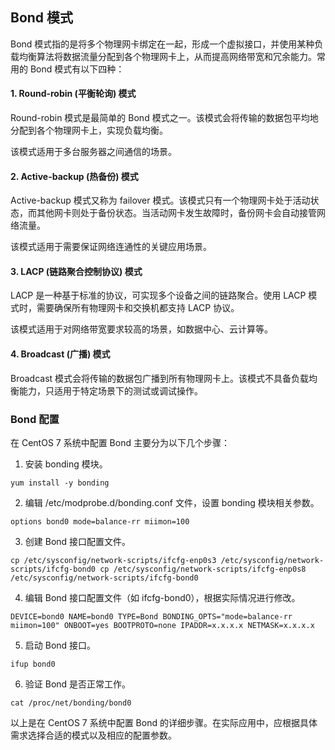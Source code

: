 ## **Bond 模式**

Bond 模式指的是将多个物理网卡绑定在一起，形成一个虚拟接口，并使用某种负载均衡算法将数据流量分配到各个物理网卡上，从而提高网络带宽和冗余能力。常用的 Bond 模式有以下四种：

#### **1. Round-robin (平衡轮询) 模式**

Round-robin 模式是最简单的 Bond 模式之一。该模式会将传输的数据包平均地分配到各个物理网卡上，实现负载均衡。

该模式适用于多台服务器之间通信的场景。

#### **2. Active-backup (热备份) 模式**

Active-backup 模式又称为 failover 模式。该模式只有一个物理网卡处于活动状态，而其他网卡则处于备份状态。当活动网卡发生故障时，备份网卡会自动接管网络流量。

该模式适用于需要保证网络连通性的关键应用场景。

#### **3. LACP (链路聚合控制协议) 模式**

LACP 是一种基于标准的协议，可实现多个设备之间的链路聚合。使用 LACP 模式时，需要确保所有物理网卡和交换机都支持 LACP 协议。

该模式适用于对网络带宽要求较高的场景，如数据中心、云计算等。

#### **4. Broadcast (广播) 模式**

Broadcast 模式会将传输的数据包广播到所有物理网卡上。该模式不具备负载均衡能力，只适用于特定场景下的测试或调试操作。

### **Bond 配置**

在 CentOS 7 系统中配置 Bond 主要分为以下几个步骤：

1. 安装 bonding 模块。

```shell
yum install -y bonding
```

2. 编辑 /etc/modprobe.d/bonding.conf 文件，设置 bonding 模块相关参数。

```shell
options bond0 mode=balance-rr miimon=100
```
3. 创建 Bond 接口配置文件。

```shell
cp /etc/sysconfig/network-scripts/ifcfg-enp0s3 /etc/sysconfig/network-scripts/ifcfg-bond0 cp /etc/sysconfig/network-scripts/ifcfg-enp0s8 /etc/sysconfig/network-scripts/ifcfg-bond0
```
4. 编辑 Bond 接口配置文件（如 ifcfg-bond0），根据实际情况进行修改。

```shell
DEVICE=bond0 NAME=bond0 TYPE=Bond BONDING_OPTS="mode=balance-rr miimon=100" ONBOOT=yes BOOTPROTO=none IPADDR=x.x.x.x NETMASK=x.x.x.x
```
5. 启动 Bond 接口。

```shell
ifup bond0
```
6. 验证 Bond 是否正常工作。

```shell
cat /proc/net/bonding/bond0
```
以上是在 CentOS 7 系统中配置 Bond 的详细步骤。在实际应用中，应根据具体需求选择合适的模式以及相应的配置参数。